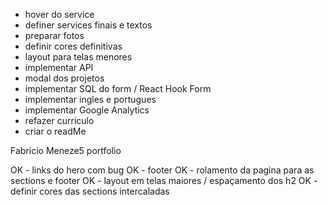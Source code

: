 - hover do service
- definer services finais e textos
- preparar fotos
- definir cores definitivas
- layout para telas menores
- implementar API
- modal dos projetos
- implementar SQL do form / React Hook Form
- implementar ingles e portugues
- implementar Google Analytics
- refazer curriculo
- criar o readMe

Fabricio Meneze5 portfolio

OK - links do hero com bug
OK - footer
OK - rolamento da pagina para as sections e footer
OK - layout em telas maiores / espaçamento dos h2
OK - definir cores das sections intercaladas
